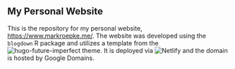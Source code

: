## My Personal Website

This is the repository for my personal website, https://www.markroepke.me/. The website was developed using the `blogdown` R package and utilizes a template from the ![hugo-future-imperfect theme](https://github.com/jpescador/hugo-future-imperfect). It is deployed via ![Netlify](https://www.netlify.com/) and the domain is hosted by Google Domains.

